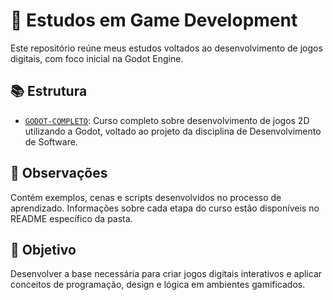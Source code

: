 # 🧠 Estudos em Game Development

Este repositório reúne meus estudos voltados ao desenvolvimento de jogos digitais, com foco inicial na Godot Engine.

## 📚 Estrutura

- [`GODOT-COMPLETO`](./GODOT-COMPLETO): Curso completo sobre desenvolvimento de jogos 2D utilizando a Godot, voltado ao projeto da disciplina de Desenvolvimento de Software.

## 📌 Observações

Contém exemplos, cenas e scripts desenvolvidos no processo de aprendizado. Informações sobre cada etapa do curso estão disponíveis no README específico da pasta.

## 🚀 Objetivo

Desenvolver a base necessária para criar jogos digitais interativos e aplicar conceitos de programação, design e lógica em ambientes gamificados.

